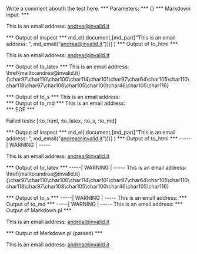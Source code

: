Write a comment abouth the test here.
*** Parameters: ***
{}
*** Markdown input: ***


This is an email address: <andrea@invalid.it>
	
*** Output of inspect ***
md_el(:document,[md_par(["This is an email address: ", md_email("andrea@invalid.it")])] )
*** Output of to_html ***
<p>This is an email address: <a href='mailto:andrea@invalid.it'>&#097;&#110;&#100;&#114;&#101;&#097;&#064;&#105;&#110;&#118;&#097;&#108;&#105;&#100;&#046;&#105;&#116;</a
      > </p
  >
*** Output of to_latex ***
This is an email address: \href{mailto:andrea@invalid.it}{\char97\char110\char100\char114\char101\char97\char64\char105\char110\char118\char97\char108\char105\char100\char46\char105\char116} 


*** Output of to_s ***
This is an email address:  
*** Output of to_md ***
This is an email address:  
*** EOF ***




Failed tests:   [:to_html, :to_latex, :to_s, :to_md] 

*** Output of inspect ***
md_el(:document,[md_par(["This is an email address: ", md_email("andrea@invalid.it")])] )
*** Output of to_html ***
-----| WARNING | -----
<p>This is an email address: <a href='mailto:andrea@invalid.it'>&#097;&#110;&#100;&#114;&#101;&#097;&#064;&#105;&#110;&#118;&#097;&#108;&#105;&#100;&#046;&#105;&#116;</a
    ></p
  >
*** Output of to_latex ***
-----| WARNING | -----
This is an email address: \href{mailto:andrea@invalid.it}{\char97\char110\char100\char114\char101\char97\char64\char105\char110\char118\char97\char108\char105\char100\char46\char105\char116}


*** Output of to_s ***
-----| WARNING | -----
This is an email address: 
*** Output of to_md ***
-----| WARNING | -----
This is an email address: 
*** Output of Markdown.pl ***
<p>This is an email address: <a href="&#x6D;&#x61;&#x69;&#x6C;t&#111;:&#97;&#x6E;&#100;&#114;&#101;&#x61;&#64;&#x69;&#x6E;&#x76;&#x61;&#108;i&#x64;&#46;&#x69;&#x74;">&#97;&#x6E;&#100;&#114;&#101;&#x61;&#64;&#x69;&#x6E;&#x76;&#x61;&#108;i&#x64;&#46;&#x69;&#x74;</a></p>

*** Output of Markdown.pl (parsed) ***
<p>This is an email address: <a href='&amp;#x6D;&amp;#x61;&amp;#x69;&amp;#x6C;t&amp;#111;:&amp;#97;&amp;#x6E;&amp;#100;&amp;#114;&amp;#101;&amp;#x61;&amp;#64;&amp;#x69;&amp;#x6E;&amp;#x76;&amp;#x61;&amp;#108;i&amp;#x64;&amp;#46;&amp;#x69;&amp;#x74;'>&#97;&#x6E;&#100;&#114;&#101;&#x61;&#64;&#x69;&#x6E;&#x76;&#x61;&#108;i&#x64;&#46;&#x69;&#x74;</a
    ></p
  >